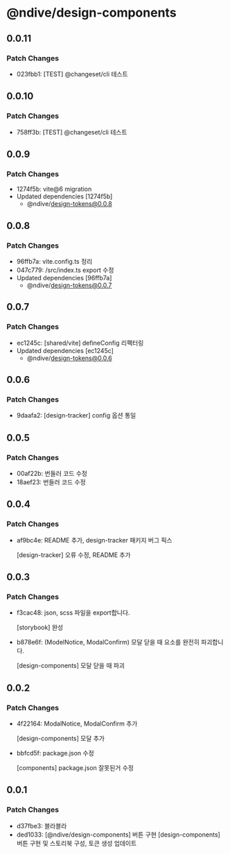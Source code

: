 # @ndive/design-components

## 0.0.11

### Patch Changes

- 023fbb1: [TEST] @changeset/cli 테스트

## 0.0.10

### Patch Changes

- 758ff3b: [TEST] @changeset/cli 테스트

## 0.0.9

### Patch Changes

- 1274f5b: vite@6 migration
- Updated dependencies [1274f5b]
  - @ndive/design-tokens@0.0.8

## 0.0.8

### Patch Changes

- 96ffb7a: vite.config.ts 정리
- 047c779: /src/index.ts export 수정
- Updated dependencies [96ffb7a]
  - @ndive/design-tokens@0.0.7

## 0.0.7

### Patch Changes

- ec1245c: [shared/vite] defineConfig 리팩터링
- Updated dependencies [ec1245c]
  - @ndive/design-tokens@0.0.6

## 0.0.6

### Patch Changes

- 9daafa2: [design-tracker] config 옵션 통일

## 0.0.5

### Patch Changes

- 00af22b: 번들러 코드 수정
- 18aef23: 번들러 코드 수정

## 0.0.4

### Patch Changes

- af9bc4e: README 추가, design-tracker 패키지 버그 픽스

    [design-tracker] 오류 수정, README 추가

## 0.0.3

### Patch Changes

- f3cac48: json, scss 파일을 export합니다.

    [storybook] 완성

- b878e6f: (ModelNotice, ModalConfirm) 모달 닫을 때 요소를 완전히 파괴합니다.

    [design-components] 모달 닫을 때 파괴

## 0.0.2

### Patch Changes

- 4f22164: ModalNotice, ModalConfirm 추가

    [design-components] 모달 추가

- bbfcd5f: package.json 수정

    [components] package.json 잘못된거 수정

## 0.0.1

### Patch Changes

- d37fbe3: 블라블라
- ded1033: [@ndive/design-components] 버튼 구현
    [design-components] 버튼 구현 및 스토리북 구성, 토큰 생성 업데이트
